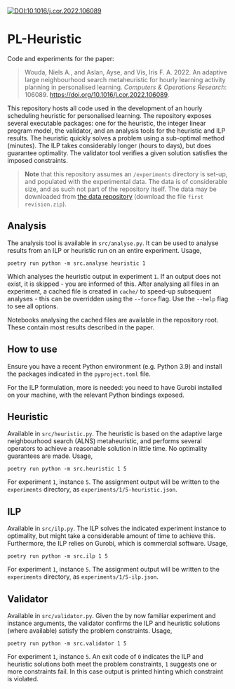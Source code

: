 [![DOI:10.1016/j.cor.2022.106089](http://img.shields.io/badge/DOI-10.1016/j.cor.2022.106089-4CC61E.svg)](https://doi.org/10.1016/j.cor.2022.106089)

# PL-Heuristic

Code and experiments for the paper:

> Wouda, Niels A., and Aslan, Ayse, and Vis, Iris F. A. 2022. An adaptive
> large neighbourhood search metaheuristic for hourly learning activity
> planning in personalised learning. _Computers & Operations Research_:
> 106089. https://doi.org/10.1016/j.cor.2022.106089.

This repository hosts all code used in the development of an hourly
scheduling heuristic for personalised learning. The repository exposes
several executable packages: one for the heuristic, the integer linear program
model, the validator, and an analysis tools for the heuristic and ILP results.
The heuristic quickly solves a problem using a sub-optimal method (minutes). 
The ILP takes considerably longer (hours to days), but does guarantee 
optimality. The validator tool verifies a given solution satisfies the imposed 
constraints.

> **Note** that this repository assumes an `/experiments` directory is
set-up, and populated with the experimental data. The data is of considerable
size, and as such not part of the repository itself. The data may be downloaded
from [the data repository](https://doi.org/10.34894/E2L6WC) (download the file
`first revision.zip`).

## Analysis

The analysis tool is available in `src/analyse.py`. It can be used to analyse 
results from an ILP or heuristic run on an entire experiment. Usage,

```
poetry run python -m src.analyse heuristic 1
```

Which analyses the heuristic output in experiment `1`. If an output does not
exist, it is skipped - you are informed of this. After analysing all files in an
experiment, a cached file is created in `cache/` to speed-up subsequent
analyses - this can be overridden using the `--force` flag. Use the `--help`
flag to see all options. 

Notebooks analysing the cached files are available in the repository root.
These contain most results described in the paper.

## How to use

Ensure you have a recent Python environment (e.g. Python 3.9) and install the
packages indicated in the `pyproject.toml` file.

For the ILP formulation, more is needed: you need to have Gurobi installed on
your machine, with the relevant Python bindings exposed.

## Heuristic

Available in `src/heuristic.py`. The heuristic is based on the adaptive
large neighbourhood search (ALNS) metaheuristic, and performs several
operators to achieve a reasonable solution in little time. No
optimality guarantees are made. Usage,

```
poetry run python -m src.heuristic 1 5
```

For experiment `1`, instance `5`. The assignment output will be written
to the `experiments` directory, as `experiments/1/5-heuristic.json`.

## ILP

Available in `src/ilp.py`. The ILP solves the indicated experiment instance
to optimality, but might take a considerable amount of time to achieve
this. Furthermore, the ILP relies on Gurobi, which is commercial
software. Usage,

```
poetry run python -m src.ilp 1 5
```

For experiment `1`, instance `5`. The assignment output will be written
to the `experiments` directory, as `experiments/1/5-ilp.json`.

## Validator

Available in `src/validator.py`. Given the by now familiar experiment and
instance arguments, the validator confirms the ILP and heuristic
solutions (where available) satisfy the problem constraints. Usage,

```
poetry run python -m src.validator 1 5
```

For experiment `1`, instance `5`. An exit code of `0` indicates the ILP and
heuristic solutions both meet the problem constraints, `1` suggests one or more
constraints fail. In this case output is printed hinting which constraint is
violated.
